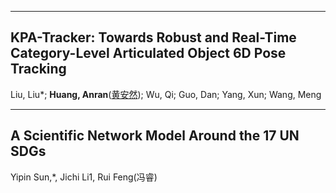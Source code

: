 
---

## KPA-Tracker: Towards Robust and Real-Time Category-Level Articulated Object 6D Pose Tracking
Liu, Liu*; **Huang, Anran**([黄安然]()); Wu, Qi; Guo, Dan; Yang, 
Xun; Wang, Meng

---

## A Scientific Network Model Around the 17 UN SDGs
Yipin Sun,*, Jichi Li1, Rui Feng(冯睿)
